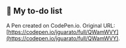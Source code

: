 ## 📝 My to-do list

A Pen created on CodePen.io. Original URL: [https://codepen.io/jguarato/full/QWamWVY](https://codepen.io/jguarato/full/QWamWVY).


